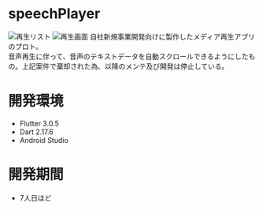 # speechPlayer
![再生リスト](http://drive.google.com/uc?export=view&id=1D7zofVo_KUqAhX6gyunmpVP3J87Cybeu)
![再生画面](http://drive.google.com/uc?export=view&id=1r8Cooq5oPaK04TscDYDmeb6aPWm4YNba)
自社新規事業開発向けに製作したメディア再生アプリのプロト。<br>
音声再生に伴って、音声のテキストデータを自動スクロールできるようにしたもの。上記案件で棄却された為、以降のメンテ及び開発は停止している。

# 開発環境
- Flutter 3.0.5
- Dart 2.17.6
- Android Studio

# 開発期間
- 7人日ほど
